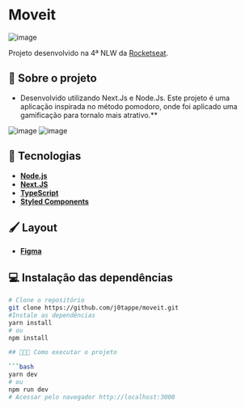 # Moveit
![image](https://user-images.githubusercontent.com/31297561/126340649-a9229011-85ff-424f-9bbd-c53c1a87eb91.png)


Projeto desenvolvido na 4ª NLW da [Rocketseat](https://rocketseat.com.br/).

## 🧩 Sobre o projeto

- Desenvolvido utilizando Next.Js e Node.Js. Este projeto é uma aplicação inspirada no método pomodoro, onde foi aplicado uma gamificação para tornalo mais atrativo.**

![image](https://user-images.githubusercontent.com/31297561/126340208-fd22e9a0-8aa4-460f-9a22-4d9aa7a90542.png)
![image](https://user-images.githubusercontent.com/31297561/126340310-dd08d217-3421-43d1-bc22-da17073573c7.png)



## 🚀 Tecnologias
 - **[Node.js](https://nodejs.org/en/docs/)**
 - **[Next.JS](https://nextjs.org/)**
 - **[TypeScript](https://www.typescriptlang.org/)**
 - **[Styled Components](https://styled-components.com/)**

## 🖌️ Layout

- **[Figma](https://www.figma.com/file/gH63kTwc0DiXmue3q5adwG/Move.it-1.0-(Copy)?node-id=160%3A2761)**


## 💻 Instalação das dependências
```bash
# Clone o repositório
git clone https://github.com/j0tappe/moveit.git
#Instale as dependências
yarn install
# ou
npm install

## 👨🏻‍💻 Como executar o projeto

```bash
yarn dev
# ou
npm run dev
# Acessar pelo navegador http://localhost:3000
```
